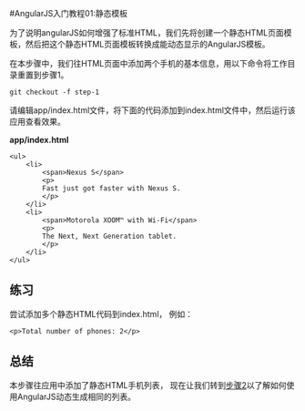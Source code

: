 #AngularJS入门教程01:静态模板

为了说明angularJS如何增强了标准HTML，我们先将创建一个静态HTML页面模板，然后把这个静态HTML页面模板转换成能动态显示的AngularJS模板。

在本步骤中，我们往HTML页面中添加两个手机的基本信息，用以下命令将工作目录重置到步骤1。

    git checkout -f step-1

请编辑app/index.html文件，将下面的代码添加到index.html文件中，然后运行该应用查看效果。

**app/index.html**

    <ul>
        <li>
            <span>Nexus S</span>
            <p>
            Fast just got faster with Nexus S.
            </p>
        </li>
        <li>
            <span>Motorola XOOM™ with Wi-Fi</span>
            <p>
            The Next, Next Generation tablet.
            </p>
        </li>
    </ul>

## 练习

尝试添加多个静态HTML代码到index.html， 例如：

    <p>Total number of phones: 2</p>

## 总结

本步骤往应用中添加了静态HTML手机列表， 现在让我们转到[步骤2][step_02]以了解如何使用AngularJS动态生成相同的列表。

[step_02]: http://angularjs.cn/A005
